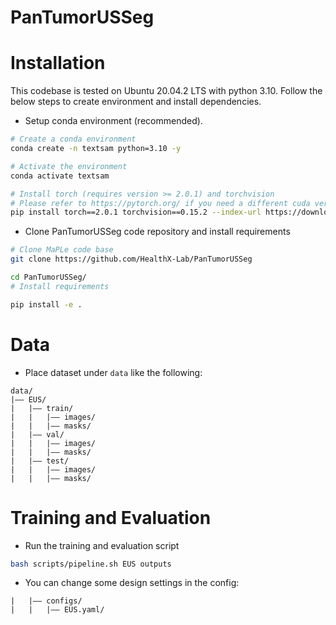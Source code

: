# PanTumorUSSeg

# Installation

This codebase is tested on Ubuntu 20.04.2 LTS with python 3.10. Follow the below steps to create environment and install dependencies.

* Setup conda environment (recommended).
```bash
# Create a conda environment
conda create -n textsam python=3.10 -y

# Activate the environment
conda activate textsam

# Install torch (requires version >= 2.0.1) and torchvision
# Please refer to https://pytorch.org/ if you need a different cuda version
pip install torch==2.0.1 torchvision==0.15.2 --index-url https://download.pytorch.org/whl/cu118

```
* Clone PanTumorUSSeg code repository and install requirements
```bash
# Clone MaPLe code base
git clone https://github.com/HealthX-Lab/PanTumorUSSeg

cd PanTumorUSSeg/
# Install requirements

pip install -e .
```

# Data
* Place dataset under `data` like the following:
```
data/
|–– EUS/
|   |–– train/
|   |   |–– images/
|   |   |–– masks/
|   |–– val/
|   |   |–– images/
|   |   |–– masks/
|   |–– test/
|   |   |–– images/
|   |   |–– masks/
```

# Training and Evaluation
* Run the training and evaluation script

```bash
bash scripts/pipeline.sh EUS outputs
```

* You can change some design settings in the config:
```
|   |–– configs/
|   |   |–– EUS.yaml/
```
